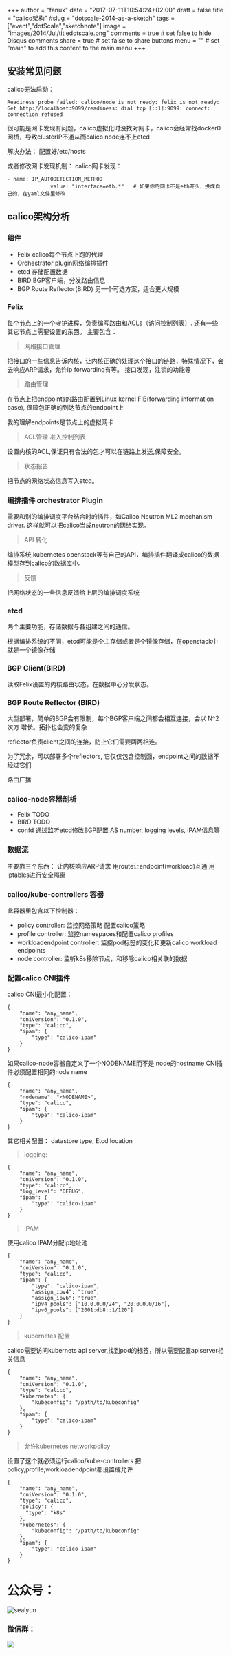 +++
author = "fanux"
date = "2017-07-11T10:54:24+02:00"
draft = false
title = "calico架构"
#slug = "dotscale-2014-as-a-sketch"
tags = ["event","dotScale","sketchnote"]
image = "images/2014/Jul/titledotscale.png"
comments = true     # set false to hide Disqus comments
share = true        # set false to share buttons
menu = ""           # set "main" to add this content to the main menu
+++

## 安装常见问题

calico无法启动：
```
Readiness probe failed: calico/node is not ready: felix is not ready: Get http://localhost:9099/readiness: dial tcp [::1]:9099: connect: connection refused 
```
很可能是网卡发现有问题，calico虚拟化时没找对网卡，calico会经常找docker0网桥，导致clusterIP不通从而calico node连不上etcd

解决办法：
配置好/etc/hosts

或者修改网卡发现机制：
calico网卡发现：
```
- name: IP_AUTODETECTION_METHOD
              value: "interface=eth.*"   # 如果你的网卡不是eth开头，换成自己的，在yaml文件里修改
```

## calico架构分析

### 组件
* Felix calico每个节点上跑的代理
* Orchestrator plugin网络编排插件
* etcd 存储配置数据
* BIRD BGP客户端，分发路由信息
* BGP Route Reflector(BIRD) 另一个可选方案，适合更大规模

### Felix
每个节点上的一个守护进程，负责编写路由和ACLs（访问控制列表）. 还有一些其它节点上需要设置的东西。
主要包含：

 > 网络接口管理

把接口的一些信息告诉内核，让内核正确的处理这个接口的链路，特殊情况下，会去响应ARP请求，允许ip forwarding有等。
接口发现，注销的功能等

> 路由管理

在节点上把endpoints的路由配置到Linux kernel FIB(forwarding information base), 保障包正确的到达节点的endpoint上

我的理解endpoints是节点上的虚拟网卡

> ACL管理 准入控制列表

设置内核的ACL,保证只有合法的包才可以在链路上发送,保障安全。  

> 状态报告

把节点的网络状态信息写入etcd。

### 编排插件 orchestrator Plugin
需要和别的编排调度平台结合时的插件，如Calico Neutron ML2 mechanism driver. 这样就可以把calico当成neutron的网络实现。

> API 转化

编排系统 kubernetes openstack等有自己的API，编排插件翻译成calico的数据模型存到calico的数据库中。

> 反馈

把网络状态的一些信息反馈给上层的编排调度系统

### etcd
两个主要功能，存储数据与各组建之间的通信。

根据编排系统的不同，etcd可能是个主存储或者是个镜像存储，在openstack中就是一个镜像存储

### BGP Client(BIRD)
读取Felix设置的内核路由状态，在数据中心分发状态。

### BGP Route Reflector (BIRD)
大型部署，简单的BGP会有限制，每个BGP客户端之间都会相互连接，会以 N^2次方
增长。拓扑也会变的复杂

reflector负责client之间的连接，防止它们需要两两相连。

为了冗余，可以部署多个reflectors, 它仅仅包含控制面，endpoint之间的数据不经过它们

路由广播

### calico-node容器剖析 
* Felix TODO
* BIRD TODO
* confd 通过监听etcd修改BGP配置 AS number, logging levels, IPAM信息等

### 数据流
主要靠三个东西：
让内核响应ARP请求
用route让endpoint(workload)互通
用iptables进行安全隔离

### calico/kube-controllers 容器
此容器里包含以下控制器：
* policy controller: 监控网络策略 配置calico策略
* profile controller: 监控namespaces和配置calico profiles
* workloadendpoint controller: 监控pod标签的变化和更新calico workload endpoints
* node controller: 监听k8s移除节点，和移除calico相关联的数据 

### 配置calico CNI插件
calico CNI最小化配置：
```
{
    "name": "any_name",
    "cniVersion": "0.1.0",
    "type": "calico",
    "ipam": {
        "type": "calico-ipam"
    }
}
```
如果calico-node容器自定义了一个NODENAME而不是 node的hostname CNI插件必须配置相同的node name
```
{
    "name": "any_name",
    "nodename": "<NODENAME>",
    "type": "calico",
    "ipam": {
        "type": "calico-ipam"
    }
}
```

其它相关配置： datastore type, Etcd location

> logging:

```
{
    "name": "any_name",
    "cniVersion": "0.1.0",
    "type": "calico",
    "log_level": "DEBUG",
    "ipam": {
        "type": "calico-ipam"
    }
}
```

> IPAM

使用calico IPAM分配ip地址池
```
{
    "name": "any_name",
    "cniVersion": "0.1.0",
    "type": "calico",
    "ipam": {
        "type": "calico-ipam",
        "assign_ipv4": "true",
        "assign_ipv6": "true",
        "ipv4_pools": ["10.0.0.0/24", "20.0.0.0/16"],
        "ipv6_pools": ["2001:db8::1/120"]
    }
}
```

> kubernetes 配置

calico需要访问kubernets api server,找到pod的标签，所以需要配置apiserver相关信息
```
{
    "name": "any_name",
    "cniVersion": "0.1.0",
    "type": "calico",
    "kubernetes": {
        "kubeconfig": "/path/to/kubeconfig"
    },
    "ipam": {
        "type": "calico-ipam"
    }
}
```

> 允许kubernetes networkpolicy

设置了这个就必须运行calico/kube-controllers 把 policy,profile,workloadendpoint都设置成允许
```
{
    "name": "any_name",
    "cniVersion": "0.1.0",
    "type": "calico",
    "policy": {
      "type": "k8s"
    },
    "kubernetes": {
        "kubeconfig": "/path/to/kubeconfig"
    },
    "ipam": {
        "type": "calico-ipam"
    }
}
```
# 公众号：
![sealyun](https://sealyun.com/kubernetes-qrcode.jpg)

### 微信群：
![](/wechatgroup1.png)
